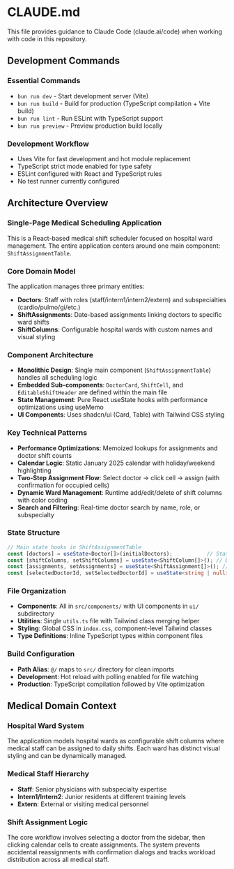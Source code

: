 # CLAUDE.md

This file provides guidance to Claude Code (claude.ai/code) when working with code in this repository.

## Development Commands

### Essential Commands

- `bun run dev` - Start development server (Vite)
- `bun run build` - Build for production (TypeScript compilation + Vite build)
- `bun run lint` - Run ESLint with TypeScript support
- `bun run preview` - Preview production build locally

### Development Workflow
- Uses Vite for fast development and hot module replacement
- TypeScript strict mode enabled for type safety
- ESLint configured with React and TypeScript rules
- No test runner currently configured

## Architecture Overview

### Single-Page Medical Scheduling Application
This is a React-based medical shift scheduler focused on hospital ward management. The entire application centers around one main component: `ShiftAssignmentTable`.

### Core Domain Model
The application manages three primary entities:
- **Doctors**: Staff with roles (staff/intern1/intern2/extern) and subspecialties (cardio/pulmo/gi/etc.)
- **ShiftAssignments**: Date-based assignments linking doctors to specific ward shifts
- **ShiftColumns**: Configurable hospital wards with custom names and visual styling

### Component Architecture
- **Monolithic Design**: Single main component (`ShiftAssignmentTable`) handles all scheduling logic
- **Embedded Sub-components**: `DoctorCard`, `ShiftCell`, and `EditableShiftHeader` are defined within the main file
- **State Management**: Pure React useState hooks with performance optimizations using useMemo
- **UI Components**: Uses shadcn/ui (Card, Table) with Tailwind CSS styling

### Key Technical Patterns
- **Performance Optimizations**: Memoized lookups for assignments and doctor shift counts
- **Calendar Logic**: Static January 2025 calendar with holiday/weekend highlighting
- **Two-Step Assignment Flow**: Select doctor → click cell → assign (with confirmation for occupied cells)
- **Dynamic Ward Management**: Runtime add/edit/delete of shift columns with color coding
- **Search and Filtering**: Real-time doctor search by name, role, or subspecialty

### State Structure
```typescript
// Main state hooks in ShiftAssignmentTable
const [doctors] = useState<Doctor[]>(initialDoctors);           // Static doctor list
const [shiftColumns, setShiftColumns] = useState<ShiftColumn[]>(); // Dynamic ward configuration
const [assignments, setAssignments] = useState<ShiftAssignment[]>(); // Assignment records
const [selectedDoctorId, setSelectedDoctorId] = useState<string | null>(); // UI selection state
```

### File Organization
- **Components**: All in `src/components/` with UI components in `ui/` subdirectory
- **Utilities**: Single `utils.ts` file with Tailwind class merging helper
- **Styling**: Global CSS in `index.css`, component-level Tailwind classes
- **Type Definitions**: Inline TypeScript types within component files

### Build Configuration
- **Path Alias**: `@/` maps to `src/` directory for clean imports
- **Development**: Hot reload with polling enabled for file watching
- **Production**: TypeScript compilation followed by Vite optimization

## Medical Domain Context

### Hospital Ward System
The application models hospital wards as configurable shift columns where medical staff can be assigned to daily shifts. Each ward has distinct visual styling and can be dynamically managed.

### Medical Staff Hierarchy
- **Staff**: Senior physicians with subspecialty expertise
- **Intern1/Intern2**: Junior residents at different training levels  
- **Extern**: External or visiting medical personnel

### Shift Assignment Logic
The core workflow involves selecting a doctor from the sidebar, then clicking calendar cells to create assignments. The system prevents accidental reassignments with confirmation dialogs and tracks workload distribution across all medical staff.
